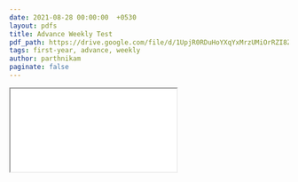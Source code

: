 ```yaml
---
date: 2021-08-28 00:00:00  +0530
layout: pdfs
title: Advance Weekly Test
pdf_path: https://drive.google.com/file/d/1UpjR0RDuHoYXqYxMrzUMiOrRZI8ZYx1Z/preview?usp=drive_link
tags: first-year, advance, weekly
author: parthnikam
paginate: false
---
```


<iframe class="embed-pdf" src="{{ page.pdf_path }}#toolbar=0" seamless="seamless" scrolling="no" style="overflow:hidden"></iframe>
